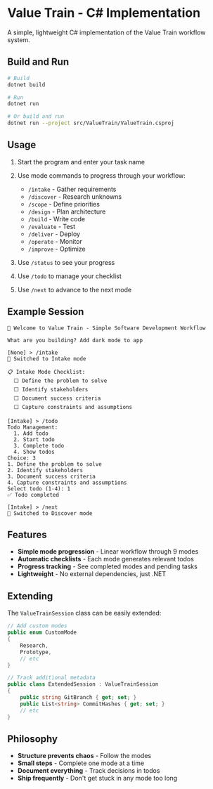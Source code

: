 # Value Train - C# Implementation

A simple, lightweight C# implementation of the Value Train workflow system.

## Build and Run

```bash
# Build
dotnet build

# Run
dotnet run

# Or build and run
dotnet run --project src/ValueTrain/ValueTrain.csproj
```

## Usage

1. Start the program and enter your task name
2. Use mode commands to progress through your workflow:
   - `/intake` - Gather requirements
   - `/discover` - Research unknowns  
   - `/scope` - Define priorities
   - `/design` - Plan architecture
   - `/build` - Write code
   - `/evaluate` - Test
   - `/deliver` - Deploy
   - `/operate` - Monitor
   - `/improve` - Optimize

3. Use `/status` to see your progress
4. Use `/todo` to manage your checklist
5. Use `/next` to advance to the next mode

## Example Session

```
🚂 Welcome to Value Train - Simple Software Development Workflow

What are you building? Add dark mode to app

[None] > /intake
🚂 Switched to Intake mode

📋 Intake Mode Checklist:
  ⬜ Define the problem to solve
  ⬜ Identify stakeholders  
  ⬜ Document success criteria
  ⬜ Capture constraints and assumptions

[Intake] > /todo
Todo Management:
  1. Add todo
  2. Start todo
  3. Complete todo
  4. Show todos
Choice: 3
1. Define the problem to solve
2. Identify stakeholders
3. Document success criteria
4. Capture constraints and assumptions
Select todo (1-4): 1
✅ Todo completed

[Intake] > /next
🚂 Switched to Discover mode
```

## Features

- **Simple mode progression** - Linear workflow through 9 modes
- **Automatic checklists** - Each mode generates relevant todos
- **Progress tracking** - See completed modes and pending tasks
- **Lightweight** - No external dependencies, just .NET

## Extending

The `ValueTrainSession` class can be easily extended:

```csharp
// Add custom modes
public enum CustomMode 
{
    Research,
    Prototype,
    // etc
}

// Track additional metadata
public class ExtendedSession : ValueTrainSession
{
    public string GitBranch { get; set; }
    public List<string> CommitHashes { get; set; }
    // etc
}
```

## Philosophy

- **Structure prevents chaos** - Follow the modes
- **Small steps** - Complete one mode at a time
- **Document everything** - Track decisions in todos
- **Ship frequently** - Don't get stuck in any mode too long